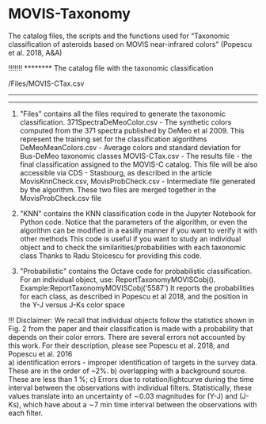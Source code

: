 # MOVIS-Taxonomy
The  catalog files, the scripts and the functions used for “Taxonomic classification of asteroids based on MOVIS near-infrared colors” (Popescu et al. 2018, A&amp;A)

!!!!!!!
******** The catalog file with the taxonomic classification

/Files/MOVIS-CTax.csv
************************************************************************

--------------------------------------------------------------------

1. "Files" contains all the files required to generate the taxonomic classification.
371SpectraDeMeoColor.csv - The synthetic colors computed from the 371 spectra published by DeMeo et al 2009. This represent the training set for the classification algorithms
DeMeoMeanColors.csv - Average colors and standard deviation for Bus-DeMeo taxonomic classes
MOVIS-CTax.csv - The results file - the final classification assigned to the MOVIS-C catalog. This file will be also accessible via CDS - Stasbourg, as described in the article
MovisKnnCheck.csv, MovisProbCheck.csv - Intermediate file generated by the algorithm. These two files are merged together in the MovisProbCheck.csv file

2. "KNN" contains the KNN classification code in the Jupyter Notebook for Python code. Notice that the parameters of the algorithm, or even the algorithm can be modified in a easilly manner if you want to verify it with other methods
This code is useful if you want to study an individual object and to check the similarities/probabilities with each taxonomic class
Thanks to Radu Stoicescu for providing this code.

3. "Probabilistic" contains the Octave code for probabilistic classification. For an individual object, use:
    ReportTaxonomyMOVISCobj(<asteroid number>). Example:ReportTaxonomyMOVISCobj('5587')
It reports the probabilities for each class, as described in Popescu et al 2018, and the position in the Y-J versus J-Ks color space


!!! Disclaimer: 
We recall that individual objects follow the statistics shown in  Fig. 2 from the paper and their classification is made with a probability that depends on their color errors.
There are several errors not accounted by this work. For their description, please see Popescu et al. 2018, and Popescu et al. 2016  
a) identification errors - improper identification of targets in the survey data. These are in the order of ~2%.
b) overlapping with a background source. These are less than 1 %;
c) Errors due to rotation/lightcurve during the time interval between the observations with individual filters. Statistically, these values translate into an uncertainty of ∼0.03 magnitudes for (Y-J) and (J-Ks), which have about a ∼7 min time interval between the observations with each filter.
